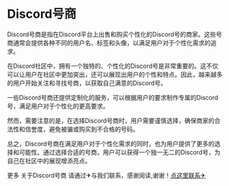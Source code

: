 # Discord号商

Discord号商是指在Discord平台上出售和购买个性化的Discord号的商家。这些号商通常会提供各种不同的用户名、标签和头像，以满足用户对于个性化需求的追求。

在Discord社区中，拥有一个独特的、个性化的Discord号是非常重要的。这不仅可以让用户在社区中更加突出，还可以展现出用户的个性和特点。因此，越来越多的用户开始关注和寻找号商，以获取自己满意的Discord号。

一些Discord号商还提供定制化的服务，可以根据用户的要求制作专属的Discord号，满足用户对于个性化的更高要求。

然而，需要注意的是，在选择Discord号商时，用户需要谨慎选择，确保商家的合法性和信誉度，避免被骗或购买到不合格的号码。

总之，Discord号商在满足用户对于个性化需求的同时，也为用户提供了更多的选择和可能性。通过选择合适的号商，用户可以获得一个独一无二的Discord号，为自己在社区中的展现增添亮点。

更多 关于Discord号商 请通过✈与我们联系，感谢阅读,谢谢！[点这里联系✈](https://c.k02.cc)